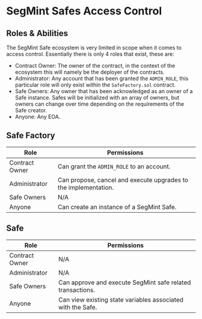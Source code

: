# SegMint Safes Access Control

## Roles & Abilities

The SegMint Safe ecosystem is very limited in scope when it comes to access control. Essentially there is only 4 roles that exist, these are:

- Contract Owner: The owner of the contract, in the context of the ecosystem this will namely be the deployer of the contracts.
- Administrator: Any account that has been granted the `ADMIN_ROLE`, this particular role will only exist within the `SafeFactory.sol` contract.
- Safe Owners: Any owner that has been acknowledged as an owner of a Safe instance. Safes will be initialized with an array of owners, but owners can change over time depending on the requirements of the Safe creator.
- Anyone: Any EOA.

## Safe Factory

| Role | Permissions |
| --- | --- |
| Contract Owner | Can grant the `ADMIN_ROLE` to an account. |
| Administrator | Can propose, cancel and execute upgrades to the implementation. |
| Safe Owners | N/A |
| Anyone | Can create an instance of a SegMint Safe. |

## Safe

| Role | Permissions |
| --- | --- |
| Contract Owner | N/A |
| Administrator | N/A |
| Safe Owners | Can approve and execute SegMint safe related transactions. |
| Anyone | Can view existing state variables associated with the Safe. |
